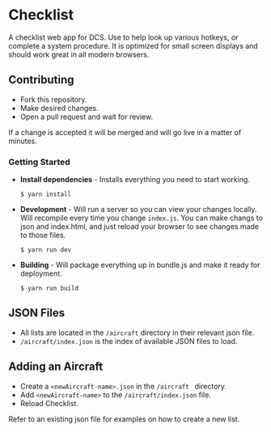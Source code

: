 # Checklist

A checklist web app for DCS. Use to help look up various hotkeys, or complete a system procedure. It is optimized for small screen displays and should work great in all modern browsers.

## Contributing
- Fork this repository.
- Make desired changes.
- Open a pull request and wait for review.

If a change is accepted it will be merged and will go live in a matter of minutes.

### Getting Started
- **Install dependencies** - Installs everything you need to start working.

  ```$ yarn install```

- **Development** - Will run a server so you can view your changes locally. Will recompile every time you change ```index.js```. You can make changs to json and index.html, and just reload your browser to see changes made to those files.

  ```$ yarn run dev```

- **Building** - Will package everything up in bundle.js and make it ready for deployment.

  ```$ yarn run build```


## JSON Files
- All lists are located in the ```/aircraft``` directory in their relevant json file.
- ```/aircraft/index.json``` is the index of available JSON files to load.

## Adding an Aircraft
- Create a ```<newAircraft-name>.json``` in the ```/aircraft ``` directory.
- Add ```<newAircraft-name>``` to the ```/aircraft/index.json``` file.
- Reload Checklist.

Refer to an existing json file for examples on how to create a new list.
